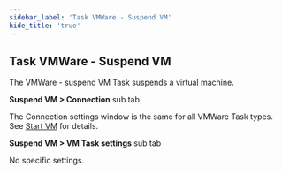 ```yaml
---
sidebar_label: 'Task VMWare - Suspend VM'
hide_title: 'true'
---
```


## Task VMWare - Suspend VM

The VMWare - suspend VM Task suspends a virtual machine.
 
**Suspend VM > Connection** sub tab

The Connection settings window is the same for all VMWare Task types. See [Start VM](start-vm) for details.
 
**Suspend VM > VM Task settings** sub tab

No specific settings.